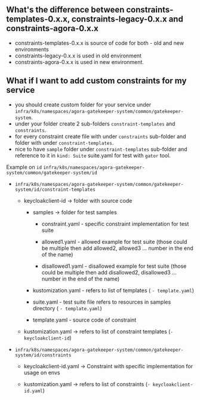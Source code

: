 ## What's the difference between constraints-templates-0.x.x, constraints-legacy-0.x.x and constraints-agora-0.x.x

- constraints-templates-0.x.x is source of code for both - old and new environments
- constraints-legacy-0.x.x is used in old environment
- constraints-agora-0.x.x is used in new environment. 

## What if I want to add custom constraints for my service

- you should create custom folder for your service under `infra/k8s/namespaces/agora-gatekeeper-system/common/gatekeeper-system`. 
- under your folder create 2 sub-folders `constraint-templates` and `constraints`. 
- for every constraint create file with <constraint name> under `constraints` sub-folder and folder with <constraint name> under `constraint-templates`. 
- nice to have `sample` folder under <constraint name>  `constraint-templates` sub-folder and reference to it in `kind: Suite` suite.yaml for test with `gator` tool.

Example on `id`
`infra/k8s/namespaces/agora-gatekeeper-system/common/gatekeeper-system/id`
- `infra/k8s/namespaces/agora-gatekeeper-system/common/gatekeeper-system/id/constraint-templates`
    - keycloakclient-id -> folder with source code

        - samples -> folder for test samples

            - constraint.yaml - specific constraint implementation for test suite

            - allowed1.yaml - allowed example for test suite (those could be multiple then add allowed2, allowed3 ... number in the end of the name)

            - disallowed1.yaml - disallowed example for test suite (those could be multiple then add disallowed2, disallowed3 ... number in the end of the name)

        - kustomization.yaml - refers to list of templates ( `- template.yaml`)

        - suite.yaml - test suite file refers to resources in samples directory ( `- template.yaml`)

        - template.yaml - source code of constraint

    - kustomization.yaml -> refers to list of constraint templates (`- keycloakclient-id`)

- `infra/k8s/namespaces/agora-gatekeeper-system/common/gatekeeper-system/id/constraints`

    - keycloakclient-id.yaml  -> Constraint with specific implementation for usage on envs

    - kustomization.yaml -> refers to list of constraints (`- keycloakclient-id.yaml`)